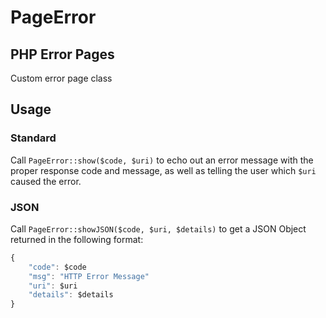 # PageError
## PHP Error Pages

Custom error page class

## Usage

### Standard

Call `PageError::show($code, $uri)` to echo out an error message with the proper response code and message, as well as telling the user which `$uri` caused the error.

### JSON

Call `PageError::showJSON($code, $uri, $details)` to get a JSON Object returned in the following format:
```javascript
{
    "code": $code
    "msg": "HTTP Error Message"
    "uri": $uri
    "details": $details
}
```